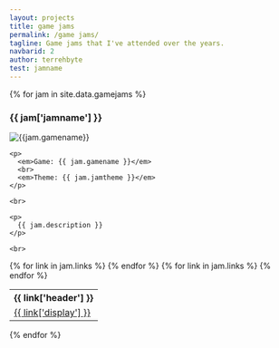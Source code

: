 ```yaml
---
layout: projects
title: game jams
permalink: /game jams/
tagline: Game jams that I've attended over the years.
navbarid: 2
author: terrehbyte
test: jamname
---
```


<div class="projects">
{% for jam in site.data.gamejams %}
<div style="overflow: hidden;">
  <div style="overflow: hidden;">
    <h3>{{ jam['jamname'] }}</h3>
    <img src="{{site.baseurl}}{{ jam.imagepath }}" alt="{{jam.gamename}}">

    <p>
      <em>Game: {{ jam.gamename }}</em>
      <br>
      <em>Theme: {{ jam.jamtheme }}</em>
    </p>
    
    <br>
    
    <p>
      {{ jam.description }}
    </p>

    <br>
  </div>
  <table>
    <tr>
      {% for link in jam.links %}
      <th>{{ link['header'] }}</th>
      {% endfor %}
    </tr>
    <tr>
      {% for link in jam.links %}
      <td><a href="{{ link['data'] }}">{{ link['display'] }}</a></td>
      {% endfor %}
    </tr>
  </table>
</div>
{% endfor %}
</div>